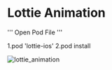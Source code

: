 # Lottie Animation 

'''
Open Pod File
'''

1.pod 'lottie-ios'
2.pod install


![lottie_animation](https://user-images.githubusercontent.com/62167887/156039184-21d36228-5dad-46a7-b69b-7833abb65727.gif)
